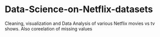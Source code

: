 # Data-Science-on-Netflix-datasets
Cleaning, visualization and Data Analysis of various Netflix movies vs tv shows. Also coreelation of missing values
